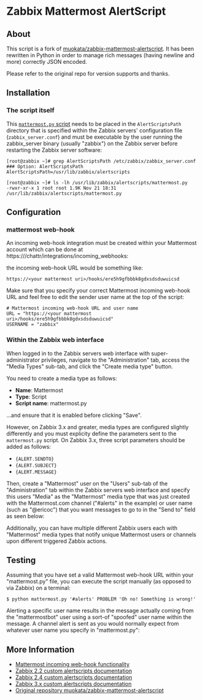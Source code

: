 Zabbix Mattermost AlertScript
========================


About
-----
This script is a fork of [muokata/zabbix-mattermost-alertscript](https://github.com/muokata/zabbix-mattermost-alertscript). It has been rewritten in Python in order to manage rich messages (having newline and more) correctly JSON encoded. 

Please refer to the original repo for version supports and thanks. 


Installation
------------

### The script itself

This [`mattermost.py` script](https://raw.githubusercontent.com/jirouette/zabbix-mattermost-alertscript/master/mattermost.py) needs to be placed in the `AlertScriptsPath` directory that is specified within the Zabbix servers' configuration file (`zabbix_server.conf`) and must be executable by the user running the zabbix_server binary (usually "zabbix") on the Zabbix server before restarting the Zabbix server software:

	[root@zabbix ~]# grep AlertScriptsPath /etc/zabbix/zabbix_server.conf
	### Option: AlertScriptsPath
	AlertScriptsPath=/usr/lib/zabbix/alertscripts

	[root@zabbix ~]# ls -lh /usr/lib/zabbix/alertscripts/mattermost.py
	-rwxr-xr-x 1 root root 1.9K Nov 21 18:31 /usr/lib/zabbix/alertscripts/mattermost.py

Configuration
-------------

### mattermost web-hook

An incoming web-hook integration must be created within your Mattermost account which can be done at https://<your mattermost uri>/chattr/integrations/incoming_webhooks:


the incoming web-hook URL would be something like:

	https://<your mattermost uri>/hooks/ere5h9gfbbbk8gdxsdsduwuicsd

Make sure that you specify your correct Mattermost incoming web-hook URL and feel free to edit the sender user name at the top of the script:

	# Mattermost incoming web-hook URL and user name
	URL = "https://<your mattermost uri>/hooks/ere5h9gfbbbk8gdxsdsduwuicsd"
	USERNAME = "zabbix"


### Within the Zabbix web interface

When logged in to the Zabbix servers web interface with super-administrator privileges, navigate to the "Administration" tab, access the "Media Types" sub-tab, and click the "Create media type" button.

You need to create a media type as follows:

* **Name**: Mattermost
* **Type**: Script
* **Script name**: mattermost.py

...and ensure that it is enabled before clicking "Save".

However, on Zabbix 3.x and greater, media types are configured slightly differently and you must explicity define the parameters sent to the `mattermost.py` script. On Zabbix 3.x, three script parameters should be added as follows:

* `{ALERT.SENDTO}`
* `{ALERT.SUBJECT}`
* `{ALERT.MESSAGE}`

Then, create a "Mattermost" user on the "Users" sub-tab of the "Administration" tab within the Zabbix servers web interface and specify this users "Media" as the "Mattermost" media type that was just created with the Mattermost.com channel ("#alerts" in the example) or user name (such as "@ericoc") that you want messages to go to in the "Send to" field as seen below:

Additionally, you can have multiple different Zabbix users each with "Mattermost" media types that notify unique Mattermost users or channels upon different triggered Zabbix actions.


Testing
-------
Assuming that you have set a valid Mattermost web-hook URL within your "mattermost.py" file, you can execute the script manually (as opposed to via Zabbix) on a terminal:

	$ python mattermost.py '#alerts' PROBLEM 'Oh no! Something is wrong!'

Alerting a specific user name results in the message actually coming from the "mattermostbot" user using a sort-of "spoofed" user name within the message. A channel alert is sent as you would normally expect from whatever user name you specify in "mattermost.py":

More Information
----------------
* [Mattermost incoming web-hook functionality](https://docs.mattermost.com/developer/webhooks-incoming.html)
* [Zabbix 2.2 custom alertscripts documentation](https://www.zabbix.com/documentation/2.2/manual/config/notifications/media/script)
* [Zabbix 2.4 custom alertscripts documentation](https://www.zabbix.com/documentation/2.4/manual/config/notifications/media/script)
* [Zabbix 3.x custom alertscripts documentation](https://www.zabbix.com/documentation/3.0/manual/config/notifications/media/script)
* [Original repository muokata/zabbix-mattermost-alertscript](https://github.com/muokata/zabbix-mattermost-alertscript)